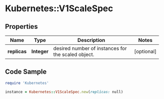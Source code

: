 # Kubernetes::V1ScaleSpec

## Properties

Name | Type | Description | Notes
------------ | ------------- | ------------- | -------------
**replicas** | **Integer** | desired number of instances for the scaled object. | [optional] 

## Code Sample

```ruby
require 'Kubernetes'

instance = Kubernetes::V1ScaleSpec.new(replicas: null)
```


